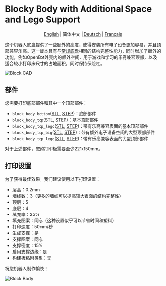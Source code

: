 # Blocky Body with Additional Space and Lego Support

<p align="center">
  <a href="README.md">English</a> |
  <span>简体中文</span> |
  <a href="README.de-DE.md">Deutsch</a> |
  <a href="README.fr-FR.md">Français</a>
</p>

这个机器人底盘提供了一些额外的高度，使得安装所有电子设备更加容易，并且顶部兼容乐高。这一版本具有与[常规底盘](../regular_body/)相同的结构完整性能力，同时增加了额外的功能，例如OpenBot外壳内的额外空间、用于游戏和学习的乐高兼容顶部，以及适合较小打印床尺寸的占地面积，同时保持保险杠。

![Block CAD](../../../../docs/images/block_cad.jpg)

## 部件

您需要打印底部部件和其中一个顶部部件：

- `block_body_bottom`([STL](block_body_bottom.stl), [STEP](block_body_bottom.step))：底部部件
- `block_body_top`([STL](block_body_top.stl), [STEP](block_body_top.step))：基本顶部部件
- `block_body_top_lego`([STL](block_body_top_lego.stl), [STEP](block_body_top_lego.step))：带有乐高兼容表面的基本顶部部件
- `block_body_top_big`([STL](block_body_top_big.stl), [STEP](block_body_top_big.step))：带有额外电子设备空间的大型顶部部件
- `block_body_top_lego`([STL](block_body_top_big_lego.stl), [STEP](block_body_top_big_lego.step))：带有乐高兼容表面的大型顶部部件

对于上述部件，您的打印板需要至少221x150mm。

## 打印设置

为了获得最佳效果，我们建议使用以下打印设置：

- 层高：0.2mm
- 墙线数：3（更多的墙线可以提高较大表面的结构完整性）
- 顶层：5
- 底层：4
- 填充率：25%
- 填充图案：同心（这种设置似乎可以节省时间和塑料）
- 打印速度：50mm/秒
- 生成支撑：是
- 支撑图案：同心
- 支撑密度：15%
- 启用支撑边缘：是
- 构建板粘附类型：无

祝您机器人制作愉快！

![Block Body](../../../../docs/images/block_body.jpg)